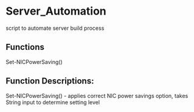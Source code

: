 # Server_Automation
script to automate server build process

## Functions
Set-NICPowerSaving()

## Function Descriptions:
Set-NICPowerSaving() - applies correct NIC power savings option, takes String input to determine setting level
